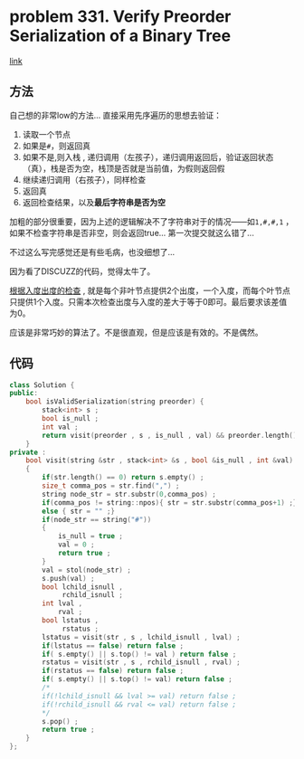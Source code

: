 # problem 331. Verify Preorder Serialization of a Binary Tree

[link](https://leetcode.com/problems/verify-preorder-serialization-of-a-binary-tree/)

## 方法

自己想的非常low的方法... 直接采用先序遍历的思想去验证：

1. 读取一个节点
2. 如果是`#`，则返回真 
3. 如果不是,则入栈 , 递归调用（左孩子），递归调用返回后，验证返回状态（真），栈是否为空，栈顶是否就是当前值，为假则返回假
4. 继续递归调用（右孩子），同样检查
5. 返回真
6. 返回检查结果，以及**最后字符串是否为空**

加粗的部分很重要，因为上述的逻辑解决不了字符串对于的情况——如`1,#,#,1` ， 如果不检查字符串是否非空，则会返回true... 第一次提交就这么错了...

不过这么写完感觉还是有些毛病，也没细想了...

因为看了DISCUZZ的代码，觉得太牛了。

[根据入度出度的检查](https://leetcode.com/discuss/83824/7-lines-easy-java-solution) , 就是每个非叶节点提供2个出度，一个入度，而每个叶节点只提供1个入度。只需本次检查出度与入度的差大于等于0即可。最后要求该差值为0。

应该是非常巧妙的算法了。不是很直观，但是应该是有效的。不是偶然。

## 代码

```C++
class Solution {
public:
    bool isValidSerialization(string preorder) {
        stack<int> s ;
        bool is_null ;
        int val ;
        return visit(preorder , s , is_null , val) && preorder.length() == 0 ;
    }
private :
    bool visit(string &str , stack<int> &s , bool &is_null , int &val)
    {
        if(str.length() == 0) return s.empty() ;
        size_t comma_pos = str.find(",") ;
        string node_str = str.substr(0,comma_pos) ;
        if(comma_pos != string::npos){ str = str.substr(comma_pos+1) ;}
        else { str = "" ;}
        if(node_str == string("#"))
        {
            is_null = true ;
            val = 0 ;
            return true ;
        }
        val = stol(node_str) ;
        s.push(val) ;
        bool lchild_isnull ,
             rchild_isnull ;
        int lval ,
            rval ;
        bool lstatus ,
             rstatus ;
        lstatus = visit(str , s , lchild_isnull , lval) ;
        if(lstatus == false) return false ;
        if( s.empty() || s.top() != val ) return false ;
        rstatus = visit(str , s , rchild_isnull , rval) ;
        if(rstatus == false) return false ;
        if( s.empty() || s.top() != val) return false ;
        /*
        if(!lchild_isnull && lval >= val) return false ;
        if(!rchild_isnull && rval <= val) return false ;
        */
        s.pop() ;
        return true ;
    }
};
```
